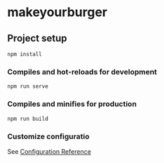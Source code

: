 # makeyourburger

## Project setup
```
npm install
```

### Compiles and hot-reloads for development
```
npm run serve
```

### Compiles and minifies for production
```
npm run build
```

### Customize configuratio
See [Configuration Reference](https://cli.vuejs.org/config/)

